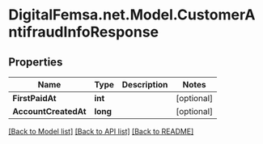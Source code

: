 # DigitalFemsa.net.Model.CustomerAntifraudInfoResponse

## Properties

Name | Type | Description | Notes
------------ | ------------- | ------------- | -------------
**FirstPaidAt** | **int** |  | [optional] 
**AccountCreatedAt** | **long** |  | [optional] 

[[Back to Model list]](../README.md#documentation-for-models) [[Back to API list]](../README.md#documentation-for-api-endpoints) [[Back to README]](../README.md)

